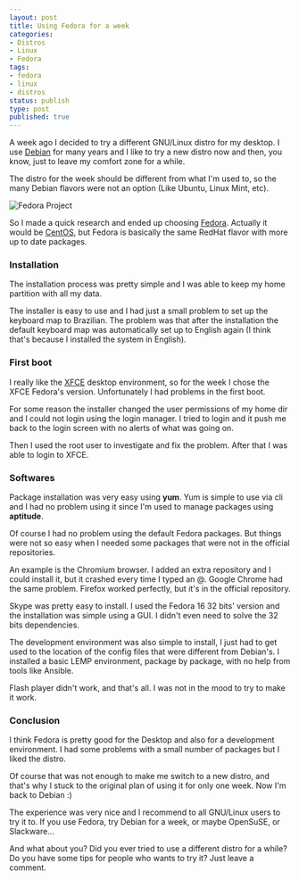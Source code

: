 ```yaml
---
layout: post
title: Using Fedora for a week
categories:
- Distros
- Linux
- Fedora
tags:
- fedora
- linux
- distros
status: publish
type: post
published: true
---
```


A week ago I decided to try a different GNU/Linux distro for my desktop. I use
[Debian](http://debian.org) for many years and I like to try a new distro now
and then, you know, just to leave my comfort zone for a while.

The distro for the week should be different from what I'm used to, so the many
Debian flavors were not an option (Like Ubuntu, Linux Mint, etc).

![Fedora Project](/assets/images/fedora-logo.png)

So I made a quick research and ended up choosing [Fedora](http://fedoraproject.org).
Actually it would be [CentOS](http://centos.org), but Fedora is basically the
same RedHat flavor with more up to date packages.

### Installation

The installation process was pretty simple and I was able to keep my home
partition with all my data.

The installer is easy to use and I had just a small problem to set up the
keyboard map to Brazilian. The problem was that after the installation the
default keyboard map was automatically set up to English again (I think that's
because I installed the system in English).

### First boot

I really like the [XFCE](http://xfce.org) desktop environment, so for the week
I chose the XFCE Fedora's version. Unfortunately I had problems in the first
boot.

For some reason the installer changed the user permissions of my home dir and
I could not login using the login manager. I tried to login and it push me back
to the login screen with no alerts of what was going on.

Then I used the root user to investigate and fix the problem. After that I was
able to login to XFCE.

### Softwares

Package installation was very easy using **yum**. Yum is simple to use via cli
and I had no problem using it since I'm used to manage packages using **aptitude**.

Of course I had no problem using the default Fedora packages. But things were
not so easy when I needed some packages that were not in the official repositories.

An example is the Chromium browser. I added an extra repository and I could
install it, but it crashed every time I typed an @. Google Chrome had the same
problem. Firefox worked perfectly, but it's in the official repository.

Skype was pretty easy to install. I used the Fedora 16 32 bits' version and the
installation was simple using a GUI. I didn't even need to solve the 32 bits
dependencies.

The development environment was also simple to install, I just had to get used
to the location of the config files that were different from Debian's. I
installed a basic LEMP environment, package by package, with no help from tools
like Ansible.

Flash player didn't work, and that's all. I was not in the mood to try to make
it work.

### Conclusion

I think Fedora is pretty good for the Desktop and also for a development
environment. I had some problems with a small number of packages but I liked
the distro.

Of course that was not enough to make me switch to a new distro, and that's why
I stuck to the original plan of using it for only one week. Now I'm back to
Debian :)

The experience was very nice and I recommend to all GNU/Linux users to try it
to. If you use Fedora, try Debian for a week, or maybe OpenSuSE, or Slackware...

And what about you? Did you ever tried to use a different distro for a while?
Do you have some tips for people who wants to try it? Just leave a comment.
